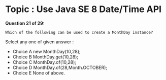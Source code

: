 Topic : Use Java SE 8 Date/Time API
===================================
**Question 21 of 29:**
```
Which of the following can be used to create a MonthDay instance?
```

Select any one of given answer :
- Choice A new MonthDay(10,28);
- Choice B MonthDay.get(10,28);
- Choice C MonthDay.of(10,28);
- Choice D MonthDay.of(28,Month.OCTOBER);
- Choice E None of above.

